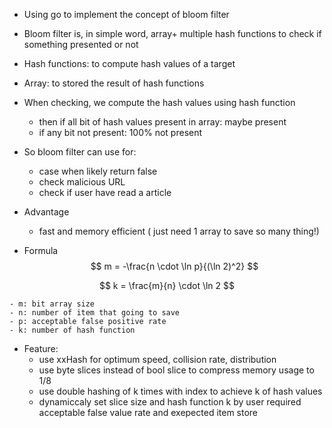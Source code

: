 - Using go to implement the concept of bloom filter
- Bloom filter is, in simple word, array+ multiple hash functions to check if something presented or not
- Hash functions: to compute hash values of a target
- Array: to stored the result of hash functions
- When checking, we compute the hash values using hash function
    - then if all bit of hash values present in array: maybe present
    - if any bit not present: 100% not present
- So bloom filter can use for:
    - case when likely return false
    - check malicious URL
    - check if user have read a article
- Advantage
    - fast and memory efficient ( just need 1 array to save so many thing!)

- Formula 
$$
m = -\frac{n \cdot \ln p}{(\ln 2)^2}
$$

$$
k = \frac{m}{n} \cdot \ln 2
$$

    - m: bit array size  
    - n: number of item that going to save  
    - p: acceptable false positive rate  
    - k: number of hash function  

- Feature:
    - use xxHash for optimum speed, collision rate, distribution
    - use byte slices instead of bool slice to compress memory usage to 1/8
    - use double hashing of k times with index to achieve k of hash values
    - dynamiccaly set slice size and hash function k by user required acceptable false value rate and exepected item store